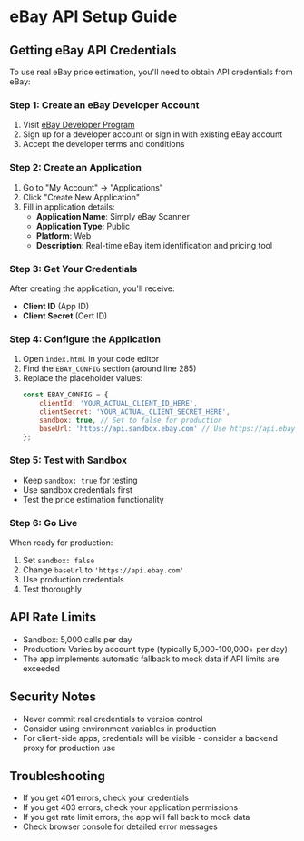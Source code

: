 # eBay API Setup Guide

## Getting eBay API Credentials

To use real eBay price estimation, you'll need to obtain API credentials from eBay:

### Step 1: Create an eBay Developer Account
1. Visit [eBay Developer Program](https://developer.ebay.com/)
2. Sign up for a developer account or sign in with existing eBay account
3. Accept the developer terms and conditions

### Step 2: Create an Application
1. Go to "My Account" → "Applications"
2. Click "Create New Application"
3. Fill in application details:
   - **Application Name**: Simply eBay Scanner
   - **Application Type**: Public
   - **Platform**: Web
   - **Description**: Real-time eBay item identification and pricing tool

### Step 3: Get Your Credentials
After creating the application, you'll receive:
- **Client ID** (App ID)
- **Client Secret** (Cert ID)

### Step 4: Configure the Application
1. Open `index.html` in your code editor
2. Find the `EBAY_CONFIG` section (around line 285)
3. Replace the placeholder values:
   ```javascript
   const EBAY_CONFIG = {
       clientId: 'YOUR_ACTUAL_CLIENT_ID_HERE',
       clientSecret: 'YOUR_ACTUAL_CLIENT_SECRET_HERE',
       sandbox: true, // Set to false for production
       baseUrl: 'https://api.sandbox.ebay.com' // Use https://api.ebay.com for production
   };
   ```

### Step 5: Test with Sandbox
- Keep `sandbox: true` for testing
- Use sandbox credentials first
- Test the price estimation functionality

### Step 6: Go Live
When ready for production:
1. Set `sandbox: false`
2. Change `baseUrl` to `'https://api.ebay.com'`
3. Use production credentials
4. Test thoroughly

## API Rate Limits
- Sandbox: 5,000 calls per day
- Production: Varies by account type (typically 5,000-100,000+ per day)
- The app implements automatic fallback to mock data if API limits are exceeded

## Security Notes
- Never commit real credentials to version control
- Consider using environment variables in production
- For client-side apps, credentials will be visible - consider a backend proxy for production use

## Troubleshooting
- If you get 401 errors, check your credentials
- If you get 403 errors, check your application permissions
- If you get rate limit errors, the app will fall back to mock data
- Check browser console for detailed error messages
